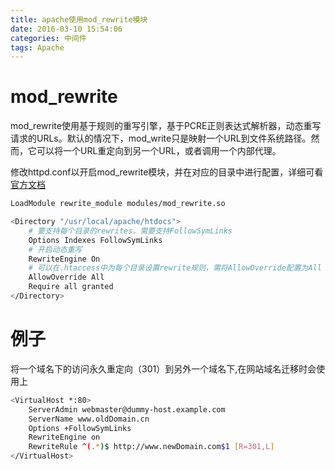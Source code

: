 ```yaml
---
title: apache使用mod_rewrite模块
date: 2016-03-10 15:54:06
categories: 中间件
tags: Apache
---
```


# mod_rewrite
mod_rewrite使用基于规则的重写引擎，基于PCRE正则表达式解析器，动态重写请求的URLs。默认的情况下，mod_write只是映射一个URL到文件系统路径。然而，它可以将一个URL重定向到另一个URL，或者调用一个内部代理。

修改httpd.conf以开启mod_rewrite模块，并在对应的目录中进行配置，详细可看[官方文档](http://httpd.apache.org/docs/current/mod/mod_rewrite.html)

```bash
LoadModule rewrite_module modules/mod_rewrite.so

<Directory "/usr/local/apache/htdocs">
    # 要支持每个目录的rewrites，需要支持FollowSymLinks
    Options Indexes FollowSymLinks
    # 开启动态重写
    RewriteEngine On
    # 可以在.htaccess中为每个目录设置rewrite规则，需将AllowOverride配置为All
    AllowOverride All
    Require all granted
</Directory>
```
<!-- more -->

# 例子
将一个域名下的访问永久重定向（301）到另外一个域名下,在网站域名迁移时会使用上
```bash
<VirtualHost *:80>
    ServerAdmin webmaster@dummy-host.example.com
    ServerName www.oldDomain.cn
    Options +FollowSymLinks
    RewriteEngine on
    RewriteRule ^(.*)$ http://www.newDomain.com$1 [R=301,L]
</VirtualHost>
```
